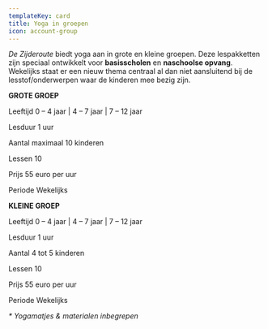 ```yaml
---
templateKey: card
title: Yoga in groepen
icon: account-group
---
```

*De Zijderoute* biedt yoga aan in grote en kleine groepen. Deze lespakketten zijn speciaal ontwikkelt voor **basisscholen** 
en **naschoolse opvang**. Wekelijks staat er een nieuw thema centraal al dan niet aansluitend bij de lesstof/onderwerpen waar de kinderen mee bezig zijn.

**GROTE GROEP**

Leeftijd 0 – 4 jaar | 4 – 7 jaar | 7 – 12 jaar

Lesduur 1 uur

Aantal maximaal 10 kinderen

Lessen 10

Prijs 55 euro per uur

Periode Wekelijks



**KLEINE GROEP**

Leeftijd 0 – 4 jaar | 4 – 7 jaar | 7 – 12 jaar

Lesduur 1 uur

Aantal 4 tot 5 kinderen

Lessen 10

Prijs 55 euro per uur

Periode Wekelijks

*\* Yogamatjes & materialen inbegrepen*
